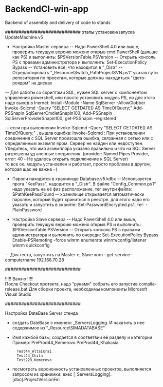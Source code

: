 # BackendCI-win-app
Backend of assembly and delivery of code to stands


﻿############################
этапы установки/запуска UpdateMachine.v5

* Настройка Master сервера
-- Надо PawerShell 4.0 или выше, проверить текущую версию можено открыв cmd PawerShell (дальше как PS) и выполнить: 
$PSVersionTable.PSVersion
-- Открыть консоль PS с правами администратора и выполнить:
Set-ExecutionPolicy Bypass
-- Установить всё, что находится в "_Distr"
-- Отредактировать "_Resource\Switch_PathProjectSVN.ps1" указав пути репозитория по проектам, которые должны находиться "гдето-роядом" на дисках


-- Для работы со скриптами SQL, нужен SQL server с компонентом управления powershell, или просто установить модуль PS, но для этого надо выход в Inernet: 
Install-Module -Name SqlServer -AllowClobber
Invoke-Sqlcmd -Query "SELECT GETDATE() AS TimeOfQuery;"
Add-PSSnapin SqlServerCmdletSnapin100;
Add-PSSnapin SqlServerProviderSnapin100;
get-PSSnapin –registered

-- если при выполнении Invoke-Sqlcmd -Query "SELECT GETDATE() AS TimeOfQuery;" , вышла  ошибка:
	Invoke-Sqlcmd : При установлении соединения с SQL Server произошла ошибка, связанная с сетью или с определенным экземпл
	яром. Сервер не найден или недоступен. Убедитесь, что имя экземпляра указано правильно и что на SQL Server разрешены уд
	аленные соединения. (provider: Named Pipes Provider, error: 40 - Не удалось открыть подключение к SQL Server) 	
то все ок. модуль установлен и работает, просто проблема в другом, которая щас не важна =)


* Пароли находятся в хранилище Database.v5.kdbx 
-- Используется прога "KeePass", надодится в "_Distr". В файле "Config_Common.ps1" надо указать на её физ расположение. тег внутри файла: $PathKeePassFound 
-- хранилище открывается автоматически паролем, который будет храниться в реестре. для этого надо его указать и запустить в скрипте:
Set-PasswordEncrypted.ps1, тег: -PlainPassword




* Настройка Slave сервера
-- Надо PawerShell 4.0 или выше, проверить текущую версию можено открыв PS и выполнить: $PSVersionTable.PSVersion
-- Открыть консоль PS с правами администратора и выполнить по очереди: 
Set-ExecutionPolicy Bypass
Enable-PSRemoting  -force
winrm enumerate winrm/config/listener
winrm quickconfig
	
-- Для теста, запустить на Master-е, Slave хост : 
get-service -computername 192.168.70.28	
	


############################

!!!!!  Важно !!!!!  
После Checkout протекта, надо "руками" собрать его запустив compile-release.bat
Для сборки проекта, необходимы компоненты  Microsoft Visual Studio


############################


Настройка DateBase Server стенда
* создать DateBase c именем: _ServersLogging. И накатить в нее содержимое из "_Resource\SIMADATABASE" 


* Имя кажбой базы, создается в соответвии её разделу и категории
Пример: 
		PreProd44_Kemerovo
		PreProd44_Khakasia
		
		Test44_AltaiKrai
		Test44_Chita
		Test223_Kemerovo				
		
* посмотреть версионность установленных проектов, выполняется запросом из хранимки: 
exec  [_ServersLogging].[dbo].ProjectVersionFin
